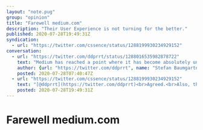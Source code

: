 ```yaml
---
layout: "note.pug"
group: "opinion"
title: "Farewell medium.com"
description: "Their User Experience is not turning for the better."
published: 2020-07-28T19:49:31Z
syndication:
  - url: "https://twitter.com/cssence/status/1288199930234929152"
conversation:
  - url: "https://twitter.com/ddprrt/status/1288016535982878722"
    text: "Medium has reached a point where it has become absolutely unusable for me.<br><br>I’m either screamed at with sign-up pop-ups or not allowed to read content without a sign-up at all.<br><br>I really urge tech folks to not publish their stuff on this site. There are better ways to do that."
    author: {url: "https://twitter.com/ddprrt", name: "Stefan Baumgartner"}
    posted: 2020-07-28T07:40:47Z
  - url: "https://twitter.com/cssence/status/1288199930234929152"
    text: "[@ddprrt](https://twitter.com/ddprrt)<br>Agreed.<br>Also, this made me realize that I pulled the plug on Medium a year ago.<br>Time flies.<br>[cssence.com/2019/leaving-social-sites](/2019/leaving-social-sites)"
    posted: 2020-07-28T19:49:31Z
---
```


# Farewell medium.com
